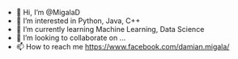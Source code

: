- 👋 Hi, I’m @MigalaD
- 👀 I’m interested in Python, Java, C++
- 🌱 I’m currently learning Machine Learning, Data Science
- 💞️ I’m looking to collaborate on ...
- 📫 How to reach me https://www.facebook.com/damian.migala/


